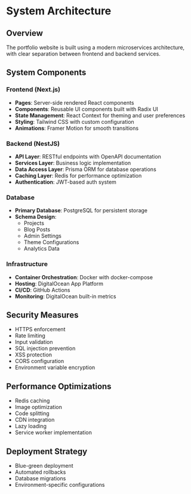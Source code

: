 # System Architecture

## Overview
The portfolio website is built using a modern microservices architecture, with clear separation between frontend and backend services.

## System Components

### Frontend (Next.js)
- **Pages**: Server-side rendered React components
- **Components**: Reusable UI components built with Radix UI
- **State Management**: React Context for theming and user preferences
- **Styling**: Tailwind CSS with custom configuration
- **Animations**: Framer Motion for smooth transitions

### Backend (NestJS)
- **API Layer**: RESTful endpoints with OpenAPI documentation
- **Services Layer**: Business logic implementation
- **Data Access Layer**: Prisma ORM for database operations
- **Caching Layer**: Redis for performance optimization
- **Authentication**: JWT-based auth system

### Database
- **Primary Database**: PostgreSQL for persistent storage
- **Schema Design**: 
  - Projects
  - Blog Posts
  - Admin Settings
  - Theme Configurations
  - Analytics Data

### Infrastructure
- **Container Orchestration**: Docker with docker-compose
- **Hosting**: DigitalOcean App Platform
- **CI/CD**: GitHub Actions
- **Monitoring**: DigitalOcean built-in metrics

## Security Measures
- HTTPS enforcement
- Rate limiting
- Input validation
- SQL injection prevention
- XSS protection
- CORS configuration
- Environment variable encryption

## Performance Optimizations
- Redis caching
- Image optimization
- Code splitting
- CDN integration
- Lazy loading
- Service worker implementation

## Deployment Strategy
- Blue-green deployment
- Automated rollbacks
- Database migrations
- Environment-specific configurations 